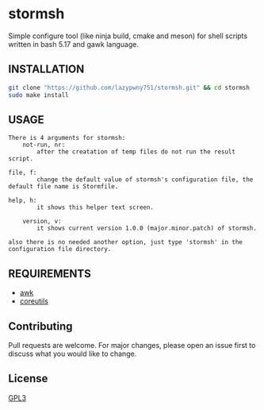 # stormsh
Simple configure tool (like ninja build, cmake and meson) for shell scripts written in bash 5.17 and gawk language.

## INSTALLATION
```bash
git clone "https://github.com/lazypwny751/stormsh.git" && cd stormsh
sudo make install
```
## USAGE
```
There is 4 arguments for stormsh:
	not-run, nr:
		after the creatation of temp files do not run the result script.

file, f:
		change the default value of stormsh's configuration file, the default file name is Stormfile.

help, h:
		it shows this helper text screen.

	version, v:
		it shows current version 1.0.0 (major.minor.patch) of stormsh.

also there is no needed another option, just type 'stormsh' in the configuration file directory. 
```

## REQUIREMENTS
- [awk](https://git.savannah.gnu.org/git/gawk.git)
- [coreutils](https://github.com/coreutils/coreutils)

## Contributing
Pull requests are welcome. For major changes, please open an issue first to discuss what you would like to change.

## License
[GPL3](https://choosealicense.com/licenses/gpl-3.0/)
